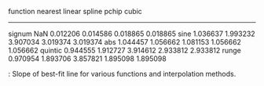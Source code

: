   function   nearest    linear     spline     pchip      cubic
  ---------- ---------- ---------- ---------- ---------- ----------
  signum     NaN        0.012206   0.014586   0.018865   0.018865
  sine       1.036637   1.993232   3.907034   3.019374   3.019374
  abs        1.044457   1.056662   1.081153   1.056662   1.056662
  quintic    0.944555   1.912727   3.914612   2.933812   2.933812
  runge      0.970954   1.893706   3.857821   1.895098   1.895098

  : Slope of best-fit line for various functions and interpolation
  methods.


